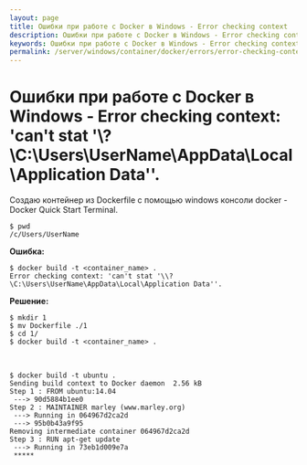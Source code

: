 ```yaml
---
layout: page
title: Ошибки при работе с Docker в Windows - Error checking context
description: Ошибки при работе с Docker в Windows - Error checking context
keywords: Ошибки при работе с Docker в Windows - Error checking context
permalink: /server/windows/container/docker/errors/error-checking-context/
---
```


# Ошибки при работе с Docker в Windows - Error checking context: 'can't stat '\\?\C:\Users\UserName\AppData\Local\Application Data''.

Создаю контейнер из Dockerfile с помощью windows консоли docker - Docker Quick Start Terminal.

    $ pwd
    /c/Users/UserName

**Ошибка:**

    $ docker build -t <container_name> .
    Error checking context: 'can't stat '\\?\C:\Users\UserName\AppData\Local\Application Data''.

**Решение:**

    $ mkdir 1
    $ mv Dockerfile ./1
    $ cd 1/
    $ docker build -t <container_name> .

<br/>

    $ docker build -t ubuntu .
    Sending build context to Docker daemon  2.56 kB
    Step 1 : FROM ubuntu:14.04
     ---> 90d5884b1ee0
    Step 2 : MAINTAINER marley (www.marley.org)
     ---> Running in 064967d2ca2d
     ---> 95b0b43a9f95
    Removing intermediate container 064967d2ca2d
    Step 3 : RUN apt-get update
     ---> Running in 73eb1d009e7a
     *****
